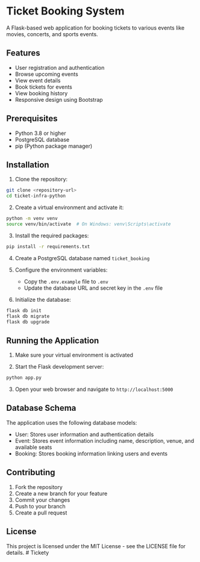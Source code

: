 # Ticket Booking System

A Flask-based web application for booking tickets to various events like movies, concerts, and sports events.

## Features

- User registration and authentication
- Browse upcoming events
- View event details
- Book tickets for events
- View booking history
- Responsive design using Bootstrap

## Prerequisites

- Python 3.8 or higher
- PostgreSQL database
- pip (Python package manager)

## Installation

1. Clone the repository:
```bash
git clone <repository-url>
cd ticket-infra-python
```

2. Create a virtual environment and activate it:
```bash
python -m venv venv
source venv/bin/activate  # On Windows: venv\Scripts\activate
```

3. Install the required packages:
```bash
pip install -r requirements.txt
```

4. Create a PostgreSQL database named `ticket_booking`

5. Configure the environment variables:
   - Copy the `.env.example` file to `.env`
   - Update the database URL and secret key in the `.env` file

6. Initialize the database:
```bash
flask db init
flask db migrate
flask db upgrade
```

## Running the Application

1. Make sure your virtual environment is activated

2. Start the Flask development server:
```bash
python app.py
```

3. Open your web browser and navigate to `http://localhost:5000`

## Database Schema

The application uses the following database models:

- User: Stores user information and authentication details
- Event: Stores event information including name, description, venue, and available seats
- Booking: Stores booking information linking users and events

## Contributing

1. Fork the repository
2. Create a new branch for your feature
3. Commit your changes
4. Push to your branch
5. Create a pull request

## License

This project is licensed under the MIT License - see the LICENSE file for details. # Tickety
